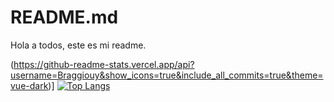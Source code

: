 # README.md


Hola a todos, este es mi readme.

(https://github-readme-stats.vercel.app/api?username=Braggiouy&show_icons=true&include_all_commits=true&theme=vue-dark)]
[![Top Langs](https://github-readme-stats.vercel.app/api/top-langs/?username=Braggiouy&langs_count=8&theme=vue-dark)](https://github.com/anuraghazra/github-readme-stats)
